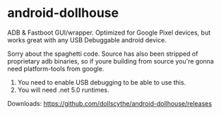 # android-dollhouse
ADB &amp; Fastboot GUI/wrapper. Optimized for Google Pixel devices, but works great with any USB Debuggable android device.

Sorry about the spaghetti code. Source has also been stripped of proprietary adb binaries, so if youre building from source you're gonna need platform-tools from google.

1. You need to enable USB debugging to be able to use this.
2. You will need .net 5.0 runtimes.

Downloads: https://github.com/dollscythe/android-dollhouse/releases
